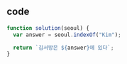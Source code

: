 ## code

```javascript
function solution(seoul) {
  var answer = seoul.indexOf("Kim");

  return `김서방은 ${answer}에 있다`;
}
```
